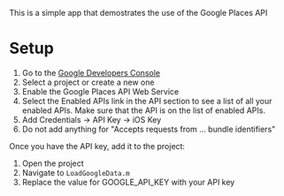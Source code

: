 This is a simple app that demostrates the use of the Google Places API

# Setup

1. Go to the [Google Developers Console](https://console.developers.google.com/)
2. Select a project or create a new one
3. Enable the Google Places API Web Service
4. Select the Enabled APIs link in the API section to see a list of all your enabled APIs. Make sure that the API is on the list of enabled APIs.
5. Add Credentials -> API Key -> iOS Key
6. Do not add anything for "Accepts requests from ... bundle identifiers"

Once you have the API key, add it to the project:

1. Open the project
2. Navigate to `LoadGoogleData.m`
3. Replace the value for GOOGLE_API_KEY with your API key
